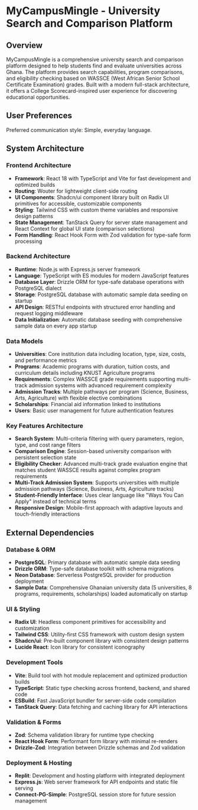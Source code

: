 # MyCampusMingle - University Search and Comparison Platform

## Overview

MyCampusMingle is a comprehensive university search and comparison platform designed to help students find and evaluate universities across Ghana. The platform provides search capabilities, program comparisons, and eligibility checking based on WASSCE (West African Senior School Certificate Examination) grades. Built with a modern full-stack architecture, it offers a College Scorecard-inspired user experience for discovering educational opportunities.

## User Preferences

Preferred communication style: Simple, everyday language.

## System Architecture

### Frontend Architecture
- **Framework**: React 18 with TypeScript and Vite for fast development and optimized builds
- **Routing**: Wouter for lightweight client-side routing
- **UI Components**: Shadcn/ui component library built on Radix UI primitives for accessible, customizable components
- **Styling**: Tailwind CSS with custom theme variables and responsive design patterns
- **State Management**: TanStack Query for server state management and React Context for global UI state (comparison selections)
- **Form Handling**: React Hook Form with Zod validation for type-safe form processing

### Backend Architecture
- **Runtime**: Node.js with Express.js server framework
- **Language**: TypeScript with ES modules for modern JavaScript features
- **Database Layer**: Drizzle ORM for type-safe database operations with PostgreSQL dialect
- **Storage**: PostgreSQL database with automatic sample data seeding on startup
- **API Design**: RESTful endpoints with structured error handling and request logging middleware
- **Data Initialization**: Automatic database seeding with comprehensive sample data on every app startup

### Data Models
- **Universities**: Core institution data including location, type, size, costs, and performance metrics
- **Programs**: Academic programs with duration, tuition costs, and curriculum details including KNUST Agriculture programs
- **Requirements**: Complex WASSCE grade requirements supporting multi-track admission systems with advanced requirement complexity
- **Admission Tracks**: Multiple pathways per program (Science, Business, Arts, Agriculture) with flexible elective combinations
- **Scholarships**: Financial aid information linked to institutions
- **Users**: Basic user management for future authentication features

### Key Features Architecture
- **Search System**: Multi-criteria filtering with query parameters, region, type, and cost range filters
- **Comparison Engine**: Session-based university comparison with persistent selection state
- **Eligibility Checker**: Advanced multi-track grade evaluation engine that matches student WASSCE results against complex program requirements
- **Multi-Track Admission System**: Supports universities with multiple admission pathways (Science, Business, Arts, Agriculture tracks)
- **Student-Friendly Interface**: Uses clear language like "Ways You Can Apply" instead of technical terms
- **Responsive Design**: Mobile-first approach with adaptive layouts and touch-friendly interactions

## External Dependencies

### Database & ORM
- **PostgreSQL**: Primary database with automatic sample data seeding
- **Drizzle ORM**: Type-safe database toolkit with schema migrations
- **Neon Database**: Serverless PostgreSQL provider for production deployment
- **Sample Data**: Comprehensive Ghanaian university data (5 universities, 8 programs, requirements, scholarships) loaded automatically on startup

### UI & Styling
- **Radix UI**: Headless component primitives for accessibility and customization
- **Tailwind CSS**: Utility-first CSS framework with custom design system
- **Shadcn/ui**: Pre-built component library with consistent design patterns
- **Lucide React**: Icon library for consistent iconography

### Development Tools
- **Vite**: Build tool with hot module replacement and optimized production builds
- **TypeScript**: Static type checking across frontend, backend, and shared code
- **ESBuild**: Fast JavaScript bundler for server-side code compilation
- **TanStack Query**: Data fetching and caching library for API interactions

### Validation & Forms
- **Zod**: Schema validation library for runtime type checking
- **React Hook Form**: Performant form library with minimal re-renders
- **Drizzle-Zod**: Integration between Drizzle schemas and Zod validation

### Deployment & Hosting
- **Replit**: Development and hosting platform with integrated deployment
- **Express.js**: Web server framework for API endpoints and static file serving
- **Connect-PG-Simple**: PostgreSQL session store for future session management